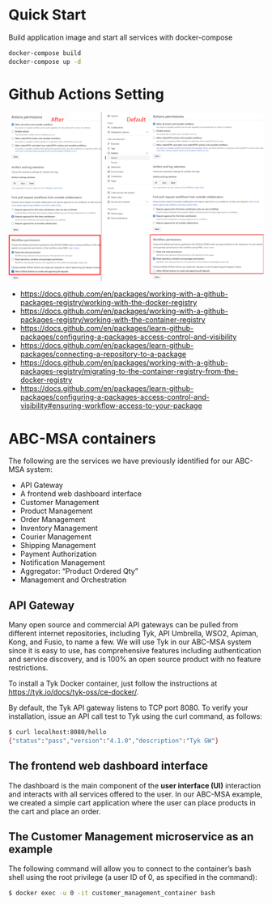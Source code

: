 # Quick Start

Build application image and start all services with docker-compose
```bash
docker-compose build
docker-compose up -d
```

# Github Actions Setting
![actions_setting.](./actions_setting.png)  
* https://docs.github.com/en/packages/working-with-a-github-packages-registry/working-with-the-docker-registry
* https://docs.github.com/en/packages/working-with-a-github-packages-registry/working-with-the-container-registry
* https://docs.github.com/en/packages/learn-github-packages/configuring-a-packages-access-control-and-visibility
* https://docs.github.com/en/packages/learn-github-packages/connecting-a-repository-to-a-package
* https://docs.github.com/en/packages/working-with-a-github-packages-registry/migrating-to-the-container-registry-from-the-docker-registry
* https://docs.github.com/en/packages/learn-github-packages/configuring-a-packages-access-control-and-visibility#ensuring-workflow-access-to-your-package

# ABC-MSA containers
The following are the services we have previously identified for our ABC-MSA system:

* API Gateway
* A frontend web dashboard interface
* Customer Management
* Product Management
* Order Management
* Inventory Management
* Courier Management
* Shipping Management
* Payment Authorization
* Notification Management
* Aggregator: “Product Ordered Qty”
* Management and Orchestration

## API Gateway
Many open source and commercial API gateways can be pulled from different internet repositories, including Tyk, API Umbrella, WSO2, Apiman, Kong, and Fusio, to name a few. We will use Tyk in our ABC-MSA system since it is easy to use, has comprehensive features including authentication and service discovery, and is 100% an open source product with no feature restrictions.

To install a Tyk Docker container, just follow the instructions at https://tyk.io/docs/tyk-oss/ce-docker/.

By default, the Tyk API gateway listens to TCP port 8080. To verify your installation, issue an API call test to Tyk using the curl command, as follows:
```bash
$ curl localhost:8080/hello
{"status":"pass","version":"4.1.0","description":"Tyk GW"}
```

## The frontend web dashboard interface
The dashboard is the main component of the **user interface (UI)** interaction and interacts with all services offered to the user. In our ABC-MSA example, we created a simple cart application where the user can place products in the cart and place an order.


## The Customer Management microservice as an example
The following command will allow you to connect to the container’s bash shell using the root privilege (a user ID of 0, as specified in the command):
```bash
$ docker exec -u 0 -it customer_management_container bash
```